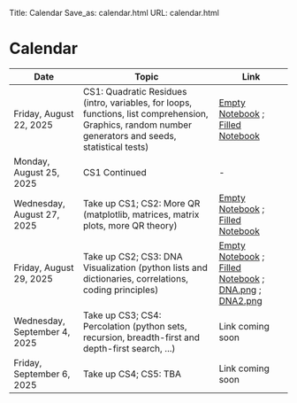 Title: Calendar
Save_as: calendar.html
URL: calendar.html

# Calendar

| Date                     | Topic                                    | Link |
|--------------------------|------------------------------------------|------|
| Friday, August 22, 2025  | CS1: Quadratic Residues (intro, variables, for loops, functions, list comprehension, Graphics, random number generators and seeds, statistical tests)  | [Empty Notebook](static/notebooks/CS01-LegendreSymbols-Empty.ipynb) ; [Filled Notebook](static/notebooks/CS01-LegendreSymbols.ipynb) |
| Monday, August 25, 2025  | CS1 Continued                       | -
| Wednesday, August 27, 2025 | Take up CS1; CS2: More QR (matplotlib, matrices, matrix plots, more QR theory)   | [Empty Notebook](static/notebooks/CS02-MoreQR-Empty.ipynb) ; [Filled Notebook](static/notebooks/CS02-MoreQR.ipynb) |
| Friday, August 29, 2025  | Take up CS2; CS3:  DNA Visualization (python lists and dictionaries, correlations, coding principles)    | [Empty Notebook](static/notebooks/CS03-DNAVis-Empty.ipynb) ; [Filled Notebook](static/notebooks/CS03-DNAVis.ipynb) ; [DNA.png](static/notebooks/DNA.png) ; [DNA2.png](static/notebooks/DNA1.png) |
| Wednesday, September 4, 2025 | Take up CS3; CS4:  Percolation (python sets, recursion, breadth-first and depth-first search, ...)                                      | Link coming soon |
| Friday, September 6, 2025 | Take up CS4; CS5: TBA                                 | Link coming soon |
